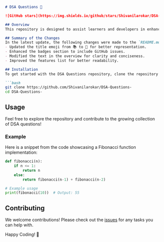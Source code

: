 ```markdown
# DSA Questions 📖

![GitHub stars](https://img.shields.io/github/stars/Shivanilarokar/DSA-Questions-) ![GitHub forks](https://img.shields.io/github/forks/Shivanilarokar/DSA-Questions-) ![GitHub issues](https://img.shields.io/github/issues/Shivanilarokar/DSA-Questions-)

## Overview
This repository is designed to assist learners and developers in enhancing their understanding of Data Structures and Algorithms (DSA) through a collection of questions and solutions.

## Summary of the Changes
In the latest update, the following changes were made to the `README.md` file:
- Updated the title emoji from 📚 to 📖 for better representation.
- Enhanced the badges section to include GitHub issues.
- Modified the text in the overview for clarity and conciseness.
- Improved the features list for better readability.

## Installation
To get started with the DSA Questions repository, clone the repository to your local machine:

```bash
git clone https://github.com/Shivanilarokar/DSA-Questions-
cd DSA-Questions-
```

## Usage
Feel free to explore the repository and contribute to the growing collection of DSA questions!

### Example
Here is a snippet from the code showcasing a Fibonacci function implementation:

```python
def fibonacci(n):
    if n <= 1:
        return n
    else:
        return fibonacci(n-1) + fibonacci(n-2)

# Example usage
print(fibonacci(10))  # Output: 55
```

## Contributing
We welcome contributions! Please check out the [issues](https://github.com/Shivanilarokar/DSA-Questions-/issues) for any tasks you can help with.

Happy Coding! 🚀
```